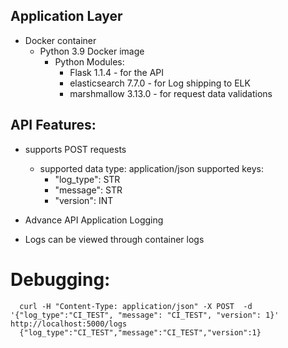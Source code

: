 ##  Application Layer
* Docker container
    * Python 3.9 Docker image
      * Python Modules:
        * Flask 1.1.4 - for the API
        * elasticsearch 7.7.0 - for Log shipping to ELK
        * marshmallow 3.13.0 - for request data validations
        

## API Features:
  * supports POST requests
    * supported data type: application/json
    supported keys:
      * "log_type": STR
      + "message": STR
      * "version": INT
    
      
  * Advance API Application Logging
  * Logs can be viewed through container logs 


# Debugging:
      curl -H "Content-Type: application/json" -X POST  -d '{"log_type":"CI_TEST", "message": "CI_TEST", "version": 1}' http://localhost:5000/logs
      {"log_type":"CI_TEST","message":"CI_TEST","version":1}
